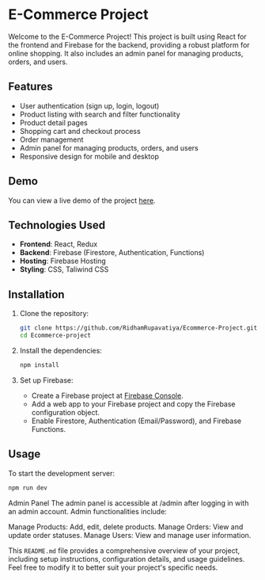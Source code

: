 # E-Commerce Project

Welcome to the E-Commerce Project! This project is built using React for the frontend and Firebase for the backend, providing a robust platform for online shopping. It also includes an admin panel for managing products, orders, and users.

## Features

- User authentication (sign up, login, logout)
- Product listing with search and filter functionality
- Product detail pages
- Shopping cart and checkout process
- Order management
- Admin panel for managing products, orders, and users
- Responsive design for mobile and desktop

## Demo

You can view a live demo of the project [here](#).

## Technologies Used

- **Frontend**: React, Redux
- **Backend**: Firebase (Firestore, Authentication, Functions)
- **Hosting**: Firebase Hosting
- **Styling**: CSS, Taliwind CSS

## Installation

1. Clone the repository:

    ```bash
    git clone https://github.com/RidhamRupavatiya/Ecommerce-Project.git
    cd Ecommerce-project
    ```

2. Install the dependencies:

    ```bash
    npm install
    ```

3. Set up Firebase:

    - Create a Firebase project at [Firebase Console](https://console.firebase.google.com/).
    - Add a web app to your Firebase project and copy the Firebase configuration object.
    - Enable Firestore, Authentication (Email/Password), and Firebase Functions.

## Usage

To start the development server:

```bash 
npm run dev
```

Admin Panel
The admin panel is accessible at /admin after logging in with an admin account. Admin functionalities include:

Manage Products: Add, edit, delete products.
Manage Orders: View and update order statuses.
Manage Users: View and manage user information.


This `README.md` file provides a comprehensive overview of your project, including setup instructions, configuration details, and usage guidelines. Feel free to modify it to better suit your project's specific needs.
